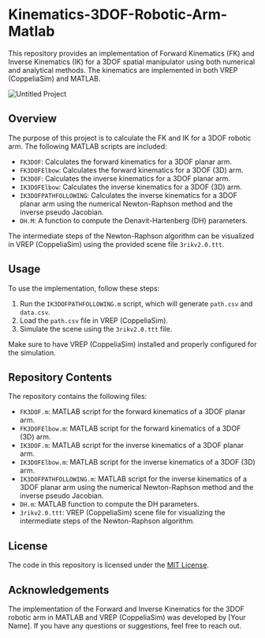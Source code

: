 # Kinematics-3DOF-Robotic-Arm-Matlab

This repository provides an implementation of Forward Kinematics (FK) and Inverse Kinematics (IK) for a 3DOF spatial manipulator using both numerical and analytical methods. The kinematics are implemented in both VREP (CoppeliaSim) and MATLAB.

![Untitled Project](https://user-images.githubusercontent.com/61418939/113280137-917beb80-9301-11eb-84f0-7f5ee6c0c84a.gif)

## Overview
The purpose of this project is to calculate the FK and IK for a 3DOF robotic arm. The following MATLAB scripts are included:

- `FK3DOF`: Calculates the forward kinematics for a 3DOF planar arm.
- `FK3DOFElbow`: Calculates the forward kinematics for a 3DOF (3D) arm.
- `IK3DOF`: Calculates the inverse kinematics for a 3DOF planar arm.
- `IK3DOFElbow`: Calculates the inverse kinematics for a 3DOF (3D) arm.
- `IK3DOFPATHFOLLOWING`: Calculates the inverse kinematics for a 3DOF planar arm using the numerical Newton-Raphson method and the inverse pseudo Jacobian.
- `DH.M`: A function to compute the Denavit-Hartenberg (DH) parameters.

The intermediate steps of the Newton-Raphson algorithm can be visualized in VREP (CoppeliaSim) using the provided scene file `3rikv2.0.ttt`.

## Usage
To use the implementation, follow these steps:
1. Run the `IK3DOFPATHFOLLOWING.m` script, which will generate `path.csv` and `data.csv`.
2. Load the `path.csv` file in VREP (CoppeliaSim).
3. Simulate the scene using the `3rikv2.0.ttt` file.

Make sure to have VREP (CoppeliaSim) installed and properly configured for the simulation.

## Repository Contents
The repository contains the following files:

- `FK3DOF.m`: MATLAB script for the forward kinematics of a 3DOF planar arm.
- `FK3DOFElbow.m`: MATLAB script for the forward kinematics of a 3DOF (3D) arm.
- `IK3DOF.m`: MATLAB script for the inverse kinematics of a 3DOF planar arm.
- `IK3DOFElbow.m`: MATLAB script for the inverse kinematics of a 3DOF (3D) arm.
- `IK3DOFPATHFOLLOWING.m`: MATLAB script for the inverse kinematics of a 3DOF planar arm using the numerical Newton-Raphson method and the inverse pseudo Jacobian.
- `DH.m`: MATLAB function to compute the DH parameters.
- `3rikv2.0.ttt`: VREP (CoppeliaSim) scene file for visualizing the intermediate steps of the Newton-Raphson algorithm.

## License
The code in this repository is licensed under the [MIT License](LICENSE).

## Acknowledgements
The implementation of the Forward and Inverse Kinematics for the 3DOF robotic arm in MATLAB and VREP (CoppeliaSim) was developed by [Your Name]. If you have any questions or suggestions, feel free to reach out.

[Prakhar Goel]: [https://www.linkedin.com/in/prakhar-goel-4616501a5/]
